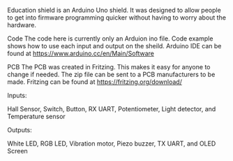 Education shield is an Arduino Uno shield. It was designed to allow people to get into firmware programming quicker without having to worry about the hardware. 

Code
The code here is currently only an Arduion ino file. Code example shows how to use each input and output on the sheild. 
Arduino IDE can be found at https://www.arduino.cc/en/Main/Software

PCB
The PCB was created in Fritzing. This makes it easy for anyone to change if needed. The zip file can be sent to a PCB manufacturers to be made. 
Fritzing can be found at https://fritzing.org/download/


Inputs:

Hall Sensor,
Switch,
Button,
RX UART,
Potentiometer,
Light detector,
and Temperature sensor

Outputs:

White LED,
RGB LED,
Vibration motor,
Piezo buzzer,
TX UART,
and OLED Screen
